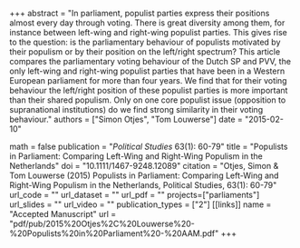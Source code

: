+++
abstract = "In parliament, populist parties express their positions almost every day through voting. There is great diversity among them, for instance between left-wing and right-wing populist parties. This gives rise to the question: is the parliamentary behaviour of populists motivated by their populism or by their position on the left/right spectrum? This article compares the parliamentary voting behaviour of the Dutch SP and PVV, the only left-wing and right-wing populist parties that have been in a Western European parliament for more than four years. We find that for their voting behaviour the left/right position of these populist parties is more important than their shared populism. Only on one core populist issue (opposition to supranational institutions) do we find strong similarity in their voting behaviour."
authors = ["Simon Otjes", "Tom Louwerse"]
date = "2015-02-10"

math = false
publication = "*Political Studies* 63(1): 60-79"
title = "Populists in Parliament: Comparing Left-Wing and Right-Wing Populism in the Netherlands"
doi = "10.1111/1467-9248.12089"
citation = "Otjes, Simon & Tom Louwerse (2015) Populists in Parliament: Comparing Left-Wing and Right-Wing Populism in the Netherlands, Political Studies, 63(1): 60-79"
url_code = ""
url_dataset = ""
url_pdf = ""
projects=["parliaments"]
url_slides = ""
url_video = ""
publication_types = ["2"]
[[links]]
  name = "Accepted Manuscript"
  url = "pdf/pub/2015%20Otjes%2C%20Louwerse%20-%20Populists%20in%20Parliament%20-%20AAM.pdf"
+++
